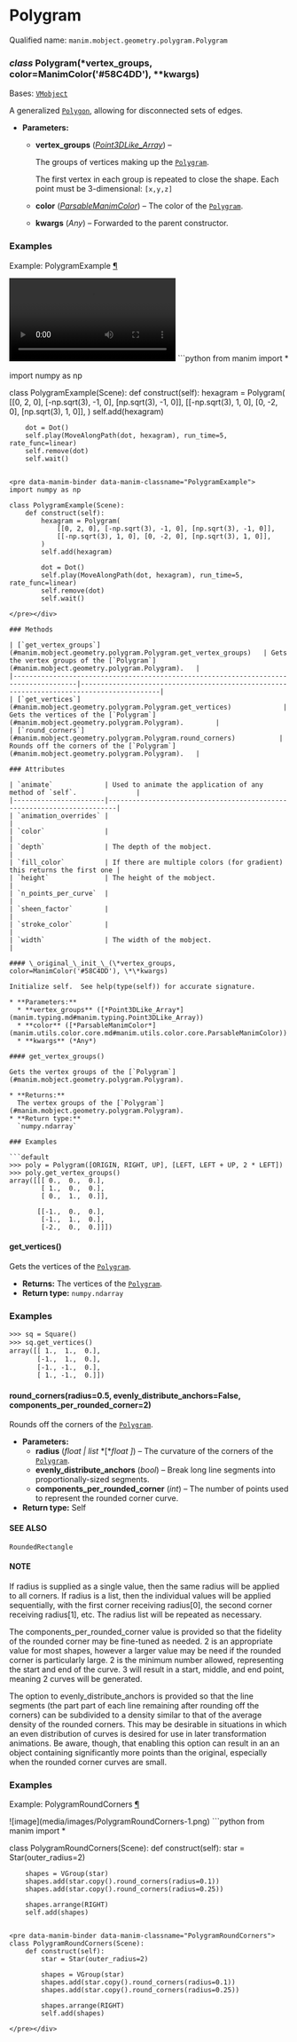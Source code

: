 # Polygram

Qualified name: `manim.mobject.geometry.polygram.Polygram`

### *class* Polygram(\*vertex_groups, color=ManimColor('#58C4DD'), \*\*kwargs)

Bases: [`VMobject`](manim.mobject.types.vectorized_mobject.VMobject.md#manim.mobject.types.vectorized_mobject.VMobject)

A generalized [`Polygon`](manim.mobject.geometry.polygram.Polygon.md#manim.mobject.geometry.polygram.Polygon), allowing for disconnected sets of edges.

* **Parameters:**
  * **vertex_groups** ([*Point3DLike_Array*](manim.typing.md#manim.typing.Point3DLike_Array)) – 

    The groups of vertices making up the [`Polygram`](#manim.mobject.geometry.polygram.Polygram).

    The first vertex in each group is repeated to close the shape.
    Each point must be 3-dimensional: `[x,y,z]`
  * **color** ([*ParsableManimColor*](manim.utils.color.core.md#manim.utils.color.core.ParsableManimColor)) – The color of the [`Polygram`](#manim.mobject.geometry.polygram.Polygram).
  * **kwargs** (*Any*) – Forwarded to the parent constructor.

### Examples

<div id="polygramexample" class="admonition admonition-manim-example">
<p class="admonition-title">Example: PolygramExample <a class="headerlink" href="#polygramexample">¶</a></p><video
    class="manim-video"
    controls
    loop
    autoplay
    src="./PolygramExample-1.mp4">
</video>
```python
from manim import *

import numpy as np

class PolygramExample(Scene):
    def construct(self):
        hexagram = Polygram(
            [[0, 2, 0], [-np.sqrt(3), -1, 0], [np.sqrt(3), -1, 0]],
            [[-np.sqrt(3), 1, 0], [0, -2, 0], [np.sqrt(3), 1, 0]],
        )
        self.add(hexagram)

        dot = Dot()
        self.play(MoveAlongPath(dot, hexagram), run_time=5, rate_func=linear)
        self.remove(dot)
        self.wait()
```

<pre data-manim-binder data-manim-classname="PolygramExample">
import numpy as np

class PolygramExample(Scene):
    def construct(self):
        hexagram = Polygram(
            [[0, 2, 0], [-np.sqrt(3), -1, 0], [np.sqrt(3), -1, 0]],
            [[-np.sqrt(3), 1, 0], [0, -2, 0], [np.sqrt(3), 1, 0]],
        )
        self.add(hexagram)

        dot = Dot()
        self.play(MoveAlongPath(dot, hexagram), run_time=5, rate_func=linear)
        self.remove(dot)
        self.wait()

</pre></div>

### Methods

| [`get_vertex_groups`](#manim.mobject.geometry.polygram.Polygram.get_vertex_groups)   | Gets the vertex groups of the [`Polygram`](#manim.mobject.geometry.polygram.Polygram).   |
|--------------------------------------------------------------------------------------|------------------------------------------------------------------------------------------|
| [`get_vertices`](#manim.mobject.geometry.polygram.Polygram.get_vertices)             | Gets the vertices of the [`Polygram`](#manim.mobject.geometry.polygram.Polygram).        |
| [`round_corners`](#manim.mobject.geometry.polygram.Polygram.round_corners)           | Rounds off the corners of the [`Polygram`](#manim.mobject.geometry.polygram.Polygram).   |

### Attributes

| `animate`             | Used to animate the application of any method of `self`.               |
|-----------------------|------------------------------------------------------------------------|
| `animation_overrides` |                                                                        |
| `color`               |                                                                        |
| `depth`               | The depth of the mobject.                                              |
| `fill_color`          | If there are multiple colors (for gradient) this returns the first one |
| `height`              | The height of the mobject.                                             |
| `n_points_per_curve`  |                                                                        |
| `sheen_factor`        |                                                                        |
| `stroke_color`        |                                                                        |
| `width`               | The width of the mobject.                                              |

#### \_original_\_init_\_(\*vertex_groups, color=ManimColor('#58C4DD'), \*\*kwargs)

Initialize self.  See help(type(self)) for accurate signature.

* **Parameters:**
  * **vertex_groups** ([*Point3DLike_Array*](manim.typing.md#manim.typing.Point3DLike_Array))
  * **color** ([*ParsableManimColor*](manim.utils.color.core.md#manim.utils.color.core.ParsableManimColor))
  * **kwargs** (*Any*)

#### get_vertex_groups()

Gets the vertex groups of the [`Polygram`](#manim.mobject.geometry.polygram.Polygram).

* **Returns:**
  The vertex groups of the [`Polygram`](#manim.mobject.geometry.polygram.Polygram).
* **Return type:**
  `numpy.ndarray`

### Examples

```default
>>> poly = Polygram([ORIGIN, RIGHT, UP], [LEFT, LEFT + UP, 2 * LEFT])
>>> poly.get_vertex_groups()
array([[[ 0.,  0.,  0.],
        [ 1.,  0.,  0.],
        [ 0.,  1.,  0.]],

       [[-1.,  0.,  0.],
        [-1.,  1.,  0.],
        [-2.,  0.,  0.]]])
```

#### get_vertices()

Gets the vertices of the [`Polygram`](#manim.mobject.geometry.polygram.Polygram).

* **Returns:**
  The vertices of the [`Polygram`](#manim.mobject.geometry.polygram.Polygram).
* **Return type:**
  `numpy.ndarray`

### Examples

```default
>>> sq = Square()
>>> sq.get_vertices()
array([[ 1.,  1.,  0.],
       [-1.,  1.,  0.],
       [-1., -1.,  0.],
       [ 1., -1.,  0.]])
```

#### round_corners(radius=0.5, evenly_distribute_anchors=False, components_per_rounded_corner=2)

Rounds off the corners of the [`Polygram`](#manim.mobject.geometry.polygram.Polygram).

* **Parameters:**
  * **radius** (*float* *|* *list* *[**float* *]*) – The curvature of the corners of the [`Polygram`](#manim.mobject.geometry.polygram.Polygram).
  * **evenly_distribute_anchors** (*bool*) – Break long line segments into proportionally-sized segments.
  * **components_per_rounded_corner** (*int*) – The number of points used to represent the rounded corner curve.
* **Return type:**
  Self

#### SEE ALSO
`RoundedRectangle`

#### NOTE
If radius is supplied as a single value, then the same radius
will be applied to all corners.  If radius is a list, then the
individual values will be applied sequentially, with the first
corner receiving radius[0], the second corner receiving
radius[1], etc.  The radius list will be repeated as necessary.

The components_per_rounded_corner value is provided so that the
fidelity of the rounded corner may be fine-tuned as needed.  2 is
an appropriate value for most shapes, however a larger value may be
need if the rounded corner is particularly large.  2 is the minimum
number allowed, representing the start and end of the curve.  3 will
result in a start, middle, and end point, meaning 2 curves will be
generated.

The option to evenly_distribute_anchors is provided so that the
line segments (the part part of each line remaining after rounding
off the corners) can be subdivided to a density similar to that of
the average density of the rounded corners.  This may be desirable
in situations in which an even distribution of curves is desired
for use in later transformation animations.  Be aware, though, that
enabling this option can result in an an object containing
significantly more points than the original, especially when the
rounded corner curves are small.

### Examples

<div id="polygramroundcorners" class="admonition admonition-manim-example">
<p class="admonition-title">Example: PolygramRoundCorners <a class="headerlink" href="#polygramroundcorners">¶</a></p>![image](media/images/PolygramRoundCorners-1.png)
```python
from manim import *

class PolygramRoundCorners(Scene):
    def construct(self):
        star = Star(outer_radius=2)

        shapes = VGroup(star)
        shapes.add(star.copy().round_corners(radius=0.1))
        shapes.add(star.copy().round_corners(radius=0.25))

        shapes.arrange(RIGHT)
        self.add(shapes)
```

<pre data-manim-binder data-manim-classname="PolygramRoundCorners">
class PolygramRoundCorners(Scene):
    def construct(self):
        star = Star(outer_radius=2)

        shapes = VGroup(star)
        shapes.add(star.copy().round_corners(radius=0.1))
        shapes.add(star.copy().round_corners(radius=0.25))

        shapes.arrange(RIGHT)
        self.add(shapes)

</pre></div>
